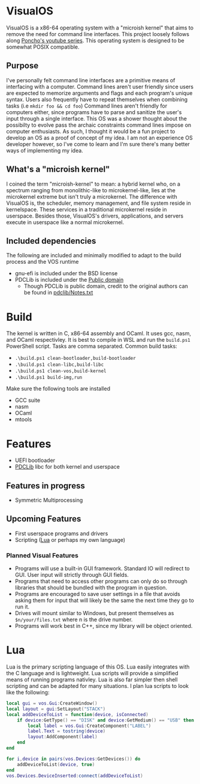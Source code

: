 # VisualOS
VisualOS is a x86-64 operating system with a "microish kernel" that aims to remove the need for command line interfaces. 
This project loosely follows along [Poncho's youtube series](https://www.youtube.com/playlist?list=PLxN4E629pPnJxCQCLy7E0SQY_zuumOVyZ). 
This operating system is designed to be somewhat POSIX compatible. 

## Purpose
I've personally felt command line interfaces are a primitive means of interfacing with a computer. 
Command lines aren't user friendly since users are expected to memorize arguments and flags and each program's unique syntax. 
Users also frequently have to repeat themselves when combining tasks (i.e `mkdir foo && cd foo`) 
Command lines aren't friendly for computers either, since programs have to parse and sanitize the user's input through a single interface. 
This OS was a shower thought about the possibilty to evolve pass the archaic constraints command lines impose on computer enthusiasts. 
As such, I thought it would be a fun project to develop an OS as a proof of concept of my idea. 
I am not an experience OS developer however, so I've come to learn and I'm sure there's many better ways of implementing my idea.

## What's a "microish kernel"
I coined the term "microish-kernel" to mean: a hybrid kernel who, on a spectrum ranging from monolithic-like to microkernel-like, lies at the microkernel extreme but isn't truly a microkernel. The difference with VisualOS is, the scheduler, memory management, and file system reside in kernelspace. These services in a traditional microkernel reside in userspace. Besides those, VisualOS's drivers, applications, and servers execute in userspace like a normal microkernel.

## Included dependencies
The following are included and minimally modified to adapt to the build process and the VOS runtime
- gnu-efi is included under the BSD license
- PDCLib is included under the [Public domain](src/pdclib/COPYING.CC0)
	- Though PDCLib is public domain, credit to the original authors can be found in [pdclib/Notes.txt](src/pdclib/Notes.txt)

# Build
The kernel is written in C, x86-64 assembly and OCaml. It uses gcc, nasm, and OCaml respectivley. It is best to compile in WSL and run the `build.ps1` PowerShell script. Tasks are comma separated. Common build tasks:
- `.\build.ps1 clean-bootloader,build-bootloader`
- `.\build.ps1 clean-libc,build-libc`
- `.\build.ps1 clean-vos,build-kernel`
- `.\build.ps1 build-img,run`

Make sure the following tools are installed
- GCC suite
- nasm
- OCaml
- mtools

# Features
- UEFI bootloader
- [PDCLib](https://github.com/nothotscott/pdclib) libc for both kernel and userspace

## Features in progress
- Symmetric Multiprocessing
## Upcoming Features
- First userspace programs and drivers
- Scripting ([Lua](#Lua) or perhaps my own language)
### Planned Visual Features
- Programs will use a built-in GUI framework. Standard IO will redirect to GUI. User input will strictly through GUI fields.
- Programs that need to access other programs can only do so through libraries that should be bundled with the program in question.
- Programs are encouraged to save user settings in a file that avoids asking them for input that will likely be the same the next time they go to run it.
- Drives will mount similar to Windows, but present themselves as `$n/your/files.txt` where n is the drive number.
- Programs will work best in C++, since my library will be object oriented.

# Lua
Lua is the primary scripting language of this OS. Lua easily integrates with the C language and is lightweight.
Lua scripts will provide a simplified means of running programs nativley.
Lua is also far simpler then shell scripting and can be adapted for many situations. I plan lua scripts to look like the following:
```lua
local gui = vos.Gui:CreateWindow()
local layout = gui:SetLayout("STACK")
local addDeviceToList = function(device, isConnected)
	if device:GetType() == "DISK" and device:GetMedium() == "USB" then
		local label = vos.Gui:CreateComponent("LABEL")
		label.Text = tostring(device)
		layout:AddComponent(label)
	end
end

for i,device in pairs(vos.Devices:GetDevices()) do
	addDeviceToList(device, true)
end
vos.Devices.DeviceInserted:connect(addDeviceToList)
```